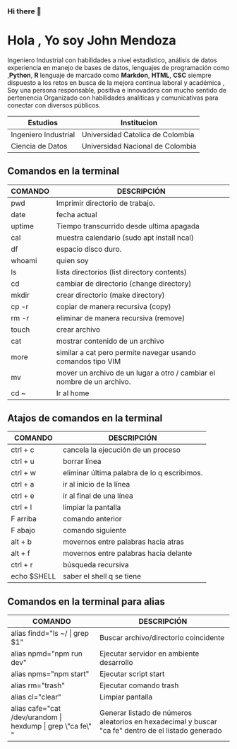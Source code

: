 ### Hi there 👋


# Hola , Yo soy  John Mendoza
Ingeniero Industrial con habilidades a nivel estadístico, análisis de datos experiencia en manejo de bases de datos, lenguajes de programación como  ,**Python**, **R**  lenguaje de marcado como **Markdon**, **HTML**, **CSC** siempre dispuesto a los retos en busca de la mejora continua laboral y académica , Soy una persona responsable, positiva e innovadora con mucho sentido de pertenencia Organizado con habilidades analíticas y comunicativas para conectar con diversos públicos. 



| Estudios               | Institucion |
| ------                 | ------ |
| Ingeniero Industrial   | Universidad Catolica de Colombia |
| Ciencia de Datos       | Universidad Nacional de Colombia |

## Comandos en la terminal

| COMANDO | DESCRIPCIÓN                                                            |
| ------- | ---------------------------------------------------------------------- |
| pwd     | Imprimir directorio de trabajo.                                        |
| date    | fecha actual                                                           |
| uptime  | Tiempo transcurrido desde ultima apagada                               |
| cal     | muestra calendario (sudo apt install ncal)                             |
| df      | espacio disco duro.                                                    |
| whoami  | quien soy                                                              |
| ls      | lista directorios (list directory contents)                            |
| cd      | cambiar de directorio (change directory)                               |
| mkdir   | crear directorio (make directory)                                      |
| cp -r   | copiar de manera recursiva (copy)                                      |
| rm -r   | eliminar de manera recursiva (remove)                                  |
| touch   | crear archivo                                                          |
| cat     | mostrar contenido de un archivo                                        |
| more    | similar a cat pero permite navegar usando comandos tipo VIM            |
| mv      | mover un archivo de un lugar a otro / cambiar el nombre de un archivo. |
| cd ~    | Ir al home                                                             |

## Atajos de comandos en la terminal

| COMANDO     | DESCRIPCIÓN                                 |
| ----------- | ------------------------------------------- |
| ctrl + c    | cancela la ejecución de un proceso          |
| ctrl + u    | borrar línea                                |
| ctrl + w    | eliminar última palabra de lo q escribimos. |
| ctrl + a    | ir al inicio de la línea                    |
| ctrl + e    | ir al final de una línea                    |
| ctrl + l    | limpiar la pantalla                         |
| F arriba    | comando anterior                            |
| F abajo     | comando siguiente                           |
| alt + b     | movernos entre palabras hacia atras         |
| alt + f     | movernos entre palabras hacia delante       |
| ctrl + r    | búsqueda recursiva                          |
| echo $SHELL | saber el shell q se tiene                   |

## Comandos en la terminal para alias

| COMANDO                                                       | DESCRIPCIÓN                                                                                         |
| ------------------------------------------------------------- | --------------------------------------------------------------------------------------------------- |
| alias findd="ls ~/ \| grep $1"                                | Buscar archivo/directorio coincidente                                                               |
| alias npmd="npm run dev"                                      | Ejecutar servidor en ambiente desarrollo                                                            |
| alias npms="npm start"                                        | Ejecutar script start                                                                               |
| alias rm="trash"                                              | Ejecutar comando trash                                                                              |
| alias cl="clear"                                              | Limpiar pantalla                                                                                    |
| alias cafe="cat /dev/urandom \| hexdump \| grep \\"ca fe\\" " | Generar listado de números aleatorios en hexadecimal y buscar "ca fe" dentro de el listado generado |
